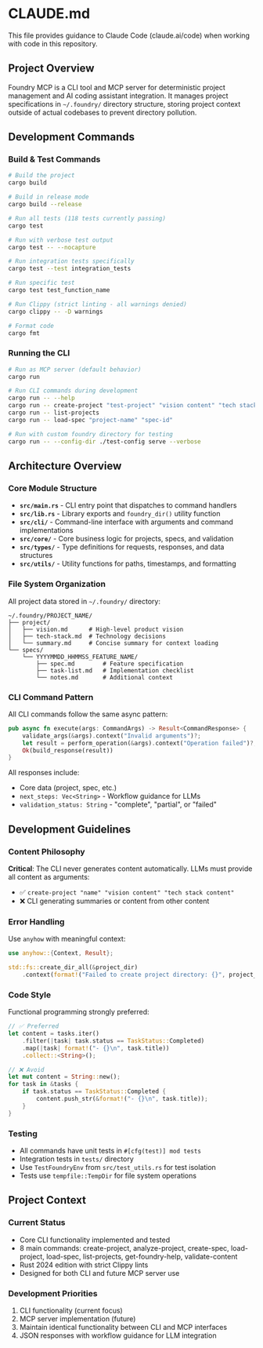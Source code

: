 # CLAUDE.md

This file provides guidance to Claude Code (claude.ai/code) when working with code in this repository.

## Project Overview

Foundry MCP is a CLI tool and MCP server for deterministic project management and AI coding assistant integration. It manages project specifications in `~/.foundry/` directory structure, storing project context outside of actual codebases to prevent directory pollution.

## Development Commands

### Build & Test Commands

```bash
# Build the project
cargo build

# Build in release mode
cargo build --release

# Run all tests (118 tests currently passing)
cargo test

# Run with verbose test output
cargo test -- --nocapture

# Run integration tests specifically
cargo test --test integration_tests

# Run specific test
cargo test test_function_name

# Run Clippy (strict linting - all warnings denied)
cargo clippy -- -D warnings

# Format code
cargo fmt
```

### Running the CLI

```bash
# Run as MCP server (default behavior)
cargo run

# Run CLI commands during development
cargo run -- --help
cargo run -- create-project "test-project" "vision content" "tech stack content"
cargo run -- list-projects
cargo run -- load-spec "project-name" "spec-id"

# Run with custom foundry directory for testing
cargo run -- --config-dir ./test-config serve --verbose
```

## Architecture Overview

### Core Module Structure

- **`src/main.rs`** - CLI entry point that dispatches to command handlers
- **`src/lib.rs`** - Library exports and `foundry_dir()` utility function
- **`src/cli/`** - Command-line interface with arguments and command implementations
- **`src/core/`** - Core business logic for projects, specs, and validation  
- **`src/types/`** - Type definitions for requests, responses, and data structures
- **`src/utils/`** - Utility functions for paths, timestamps, and formatting

### File System Organization

All project data stored in `~/.foundry/` directory:

```
~/.foundry/PROJECT_NAME/
├── project/
│   ├── vision.md      # High-level product vision
│   ├── tech-stack.md  # Technology decisions  
│   └── summary.md     # Concise summary for context loading
└── specs/
    └── YYYYMMDD_HHMMSS_FEATURE_NAME/
        ├── spec.md        # Feature specification
        ├── task-list.md   # Implementation checklist
        └── notes.md       # Additional context
```

### CLI Command Pattern

All CLI commands follow the same async pattern:

```rust
pub async fn execute(args: CommandArgs) -> Result<CommandResponse> {
    validate_args(&args).context("Invalid arguments")?;
    let result = perform_operation(&args).context("Operation failed")?;
    Ok(build_response(result))
}
```

All responses include:
- Core data (project, spec, etc.)
- `next_steps: Vec<String>` - Workflow guidance for LLMs
- `validation_status: String` - "complete", "partial", or "failed"

## Development Guidelines

### Content Philosophy

**Critical**: The CLI never generates content automatically. LLMs must provide all content as arguments:

- ✅ `create-project "name" "vision content" "tech stack content"`  
- ❌ CLI generating summaries or content from other content

### Error Handling

Use `anyhow` with meaningful context:

```rust
use anyhow::{Context, Result};

std::fs::create_dir_all(&project_dir)
    .context(format!("Failed to create project directory: {}", project_dir.display()))?;
```

### Code Style

Functional programming strongly preferred:

```rust
// ✅ Preferred
let content = tasks.iter()
    .filter(|task| task.status == TaskStatus::Completed)
    .map(|task| format!("- {}\n", task.title))
    .collect::<String>();

// ❌ Avoid
let mut content = String::new();
for task in &tasks {
    if task.status == TaskStatus::Completed {
        content.push_str(&format!("- {}\n", task.title));
    }
}
```

### Testing

- All commands have unit tests in `#[cfg(test)] mod tests`
- Integration tests in `tests/` directory
- Use `TestFoundryEnv` from `src/test_utils.rs` for test isolation
- Tests use `tempfile::TempDir` for file system operations

## Project Context

### Current Status
- Core CLI functionality implemented and tested
- 8 main commands: create-project, analyze-project, create-spec, load-project, load-spec, list-projects, get-foundry-help, validate-content
- Rust 2024 edition with strict Clippy lints
- Designed for both CLI and future MCP server use

### Development Priorities
1. CLI functionality (current focus)
2. MCP server implementation (future)
3. Maintain identical functionality between CLI and MCP interfaces
4. JSON responses with workflow guidance for LLM integration